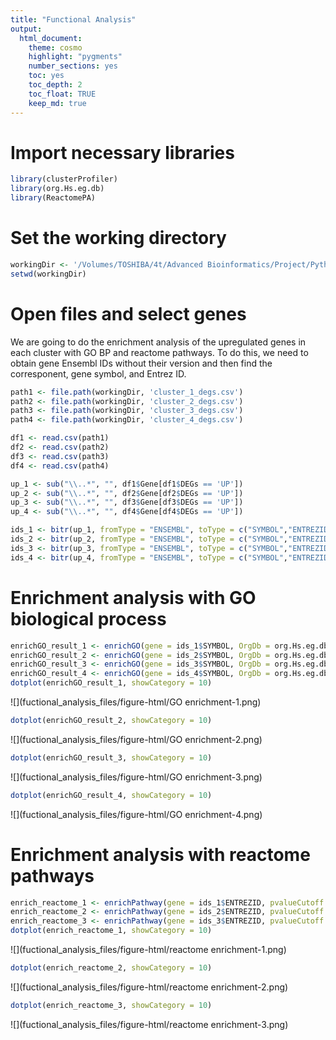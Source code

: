 ```yaml
---
title: "Functional Analysis"
output: 
  html_document: 
    theme: cosmo
    highlight: "pygments"
    number_sections: yes
    toc: yes
    toc_depth: 2
    toc_float: TRUE
    keep_md: true
---
```




# Import necessary libraries

```r
library(clusterProfiler)
library(org.Hs.eg.db)
library(ReactomePA)
```

# Set the working directory

```r
workingDir <- '/Volumes/TOSHIBA/4t/Advanced Bioinformatics/Project/Python/'
setwd(workingDir)
```

# Open files and select genes
We are going to do the enrichment analysis of the upregulated genes in each cluster with GO BP and reactome pathways. To do this, we need to obtain gene Ensembl IDs without their version and then find the corresponent, gene symbol, and Entrez ID.

```r
path1 <- file.path(workingDir, 'cluster_1_degs.csv')
path2 <- file.path(workingDir, 'cluster_2_degs.csv')
path3 <- file.path(workingDir, 'cluster_3_degs.csv')
path4 <- file.path(workingDir, 'cluster_4_degs.csv')

df1 <- read.csv(path1)
df2 <- read.csv(path2)
df3 <- read.csv(path3)
df4 <- read.csv(path4)

up_1 <- sub("\\..*", "", df1$Gene[df1$DEGs == 'UP'])
up_2 <- sub("\\..*", "", df2$Gene[df2$DEGs == 'UP'])
up_3 <- sub("\\..*", "", df3$Gene[df3$DEGs == 'UP'])
up_4 <- sub("\\..*", "", df4$Gene[df4$DEGs == 'UP'])

ids_1 <- bitr(up_1, fromType = "ENSEMBL", toType = c("SYMBOL","ENTREZID"), OrgDb = org.Hs.eg.db, drop = TRUE)
ids_2 <- bitr(up_2, fromType = "ENSEMBL", toType = c("SYMBOL","ENTREZID"), OrgDb = org.Hs.eg.db, drop = TRUE) 
ids_3 <- bitr(up_3, fromType = "ENSEMBL", toType = c("SYMBOL","ENTREZID"), OrgDb = org.Hs.eg.db, drop = TRUE)
ids_4 <- bitr(up_4, fromType = "ENSEMBL", toType = c("SYMBOL","ENTREZID"), OrgDb = org.Hs.eg.db, drop = TRUE)
```

# Enrichment analysis with GO biological process

```r
enrichGO_result_1 <- enrichGO(gene = ids_1$SYMBOL, OrgDb = org.Hs.eg.db, keyType = "SYMBOL", ont = "BP", pAdjustMethod = "BH", qvalueCutoff = 0.05)
enrichGO_result_2 <- enrichGO(gene = ids_2$SYMBOL, OrgDb = org.Hs.eg.db, keyType = "SYMBOL", ont = "BP", pAdjustMethod = "BH", qvalueCutoff = 0.05)
enrichGO_result_3 <- enrichGO(gene = ids_3$SYMBOL, OrgDb = org.Hs.eg.db, keyType = "SYMBOL", ont = "BP", pAdjustMethod = "BH", qvalueCutoff = 0.05)
enrichGO_result_4 <- enrichGO(gene = ids_4$SYMBOL, OrgDb = org.Hs.eg.db, keyType = "SYMBOL", ont = "BP", pAdjustMethod = "BH", qvalueCutoff = 0.05)
dotplot(enrichGO_result_1, showCategory = 10)
```

![](fuctional_analysis_files/figure-html/GO enrichment-1.png)<!-- -->

```r
dotplot(enrichGO_result_2, showCategory = 10)
```

![](fuctional_analysis_files/figure-html/GO enrichment-2.png)<!-- -->

```r
dotplot(enrichGO_result_3, showCategory = 10)
```

![](fuctional_analysis_files/figure-html/GO enrichment-3.png)<!-- -->

```r
dotplot(enrichGO_result_4, showCategory = 10)
```

![](fuctional_analysis_files/figure-html/GO enrichment-4.png)<!-- -->
# Enrichment analysis with reactome pathways

```r
enrich_reactome_1 <- enrichPathway(gene = ids_1$ENTREZID, pvalueCutoff = 0.05)
enrich_reactome_2 <- enrichPathway(gene = ids_2$ENTREZID, pvalueCutoff = 0.05)
enrich_reactome_3 <- enrichPathway(gene = ids_3$ENTREZID, pvalueCutoff = 0.05)
dotplot(enrich_reactome_1, showCategory = 10)
```

![](fuctional_analysis_files/figure-html/reactome enrichment-1.png)<!-- -->

```r
dotplot(enrich_reactome_2, showCategory = 10)
```

![](fuctional_analysis_files/figure-html/reactome enrichment-2.png)<!-- -->

```r
dotplot(enrich_reactome_3, showCategory = 10)
```

![](fuctional_analysis_files/figure-html/reactome enrichment-3.png)<!-- -->
